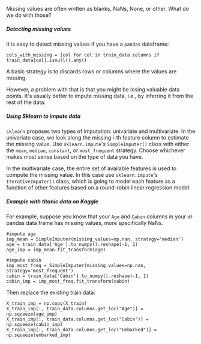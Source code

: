 Missing values are often written as blanks, NaNs, None, or other. What do we do with those?

##### Detecting missing values 
It is easy to detect missing values if you have a `pandas` dataframe:

```
cols_with_missing = [col for col in train_data.columns if train_data[col].isnull().any()
```

A basic strategy is to discards rows or columns where the values are missing. 

However, a problem with that is that you might be losing valuable data points. It's usually better to impute missing data, i.e., by inferring it from the rest of the data.

##### Using Sklearn to impute data 

`sklearn` proposes two types of imputation: univariate and multivariate.
In the univariate case, we look along the missing i-th feature column to estimate the missing value. Use `sklearn.impute`'s `SimpleImputer()` class with either the `mean`, `median`, `constant`, or `most_frequent` strategy. Choose whichever makes most sense based on the type of data you have.

In the multivariate case, the entire set of available features is used to compute the missing value. In this case use `sklearn.impute`'s `IterativeImputer()` class, which is going to model each feature as a function of other features based on a round-robin linear regression model. 

##### Example with titanic data on Kaggle

For example, suppose you know that your `Age` and `Cabin` columns in your `df` pandas data frame has missing values, more specifically NaNs. 

```
#impute age
imp_mean = SimpleImputer(missing_values=np.nan, strategy='median')
age = train_data['Age'].to_numpy().reshape(-1, 1)
age_imp = imp_mean.fit_transform(age)

#impute cabin
imp_most_freq = SimpleImputer(missing_values=np.nan, strategy='most_frequent')
cabin = train_data['Cabin'].to_numpy().reshape(-1, 1)
cabin_imp = imp_most_freq.fit_transform(cabin)
```

Then replace the existing train data:
```
X_train_imp = np.copy(X_train)
X_train_imp[:, train_data.columns.get_loc("Age")] = np.squeeze(age_imp)
X_train_imp[:, train_data.columns.get_loc("Cabin")] = np.squeeze(cabin_imp)
X_train_imp[:, train_data.columns.get_loc("Embarked")] = np.squeeze(embarked_imp)
```